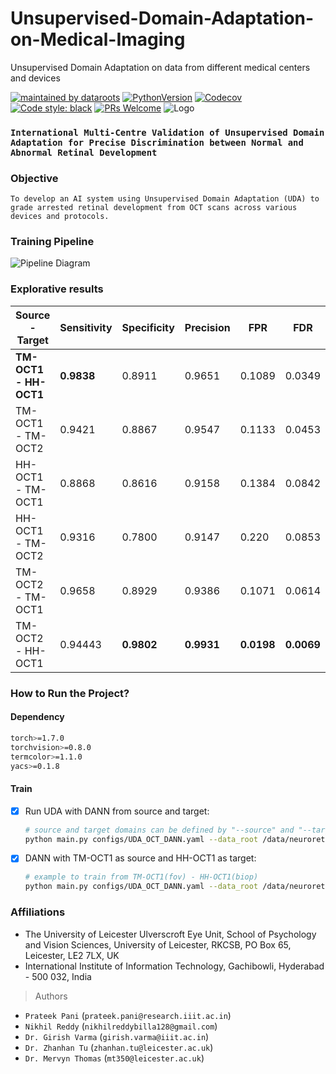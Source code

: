 # Unsupervised-Domain-Adaptation-on-Medical-Imaging
Unsupervised Domain Adaptation on data from different medical centers and devices


[![maintained by dataroots](https://img.shields.io/badge/maintained%20by-dataroots-%2300b189)](https://dataroots.io)
[![PythonVersion](https://img.shields.io/pypi/pyversions/gino_admin)](https://img.shields.io/pypi/pyversions/gino_admin)
[![Codecov](https://codecov.io/github/datarootsio/ml-skeleton-py/badge.svg?branch=master&service=github)](https://github.com/datarootsio/ml-skeleton-py/actions)
[![Code style: black](https://img.shields.io/badge/code%20style-black-000000.svg)](https://github.com/psf/black)
[![PRs Welcome](https://img.shields.io/badge/PRs-welcome-brightgreen.svg?style=flat-square)](http://makeapullrequest.com)
![](https://scontent.fbru1-1.fna.fbcdn.net/v/t1.0-9/94305647_112517570431823_3318660558911176704_o.png?_nc_cat=111&_nc_sid=e3f864&_nc_ohc=-spbrtnzSpQAX_qi7iI&_nc_ht=scontent.fbru1-1.fna&oh=483d147a29972c72dfb588b91d57ac3c&oe=5F99368A "Logo")


### `International Multi-Centre Validation of Unsupervised Domain Adaptation for Precise Discrimination between Normal and Abnormal Retinal Development`


### Objective

`To develop an AI system using Unsupervised Domain Adaptation (UDA) to grade arrested retinal development from OCT scans across various devices and protocols.`

### Training Pipeline
<img src="[https://github.com/username/repository/blob/main/path/to/image.png](https://github.com/prtk1729/Unsupervised-Domain-Adaptation-on-Medical-Imaging/Pipeline_diagram.png" alt="Pipeline Diagram">



### Explorative results

| Source - Target   | Sensitivity | Specificity | Precision | FPR    | FDR    | FNR    | F1 score |
|-------------------|-------------|-------------|-----------|--------|--------|--------|----------|
| **TM-OCT1 - HH-OCT1** | **0.9838**   | 0.8911      | 0.9651    | 0.1089 | 0.0349 | 0.0162 | **0.9744** |
| TM-OCT1 - TM-OCT2 | 0.9421      | 0.8867      | 0.9547    | 0.1133 | 0.0453 | 0.0579 | 0.9483   |
| HH-OCT1 - TM-OCT1 | 0.8868      | 0.8616      | 0.9158    | 0.1384 | 0.0842 | 0.1132 | 0.9011   |
| HH-OCT1 - TM-OCT2 | 0.9316      | 0.7800      | 0.9147    | 0.220  | 0.0853 | 0.0684 | 0.9231   |
| TM-OCT2 - TM-OCT1 | 0.9658      | 0.8929      | 0.9386    | 0.1071 | 0.0614 | 0.0342 | 0.952    |
| TM-OCT2 - HH-OCT1 | 0.94443     | **0.9802**   | **0.9931**  | **0.0198** | **0.0069** | 0.0557 | 0.9681   |


### How to Run the Project?

#### Dependency
 
```bash
torch>=1.7.0
torchvision>=0.8.0
termcolor>=1.1.0
yacs>=0.1.8
```
 
#### Train
 
 
- [x] Run UDA with DANN from source and target:
    ```bash
    # source and target domains can be defined by "--source" and "--target"
    python main.py configs/UDA_OCT_DANN.yaml --data_root /data/neuroretinal/UDA/6class --source [fov/biop/ukb] --target [fov/biop/ukb]   --output_root exps
    ```
 
- [x] DANN with TM-OCT1 as source and HH-OCT1 as target:
    ```bash
    # example to train from TM-OCT1(fov) - HH-OCT1(biop)
    python main.py configs/UDA_OCT_DANN.yaml --data_root /data/neuroretinal/UDA/6class --source fov --target biop --output_root exps
    ```




### Affiliations

* The University of Leicester Ulverscroft Eye Unit, School of Psychology and Vision Sciences, University of Leicester, RKCSB, PO Box 65, Leicester, LE2 7LX, UK
* International Institute of Information Technology, Gachibowli, Hyderabad - 500 032, India 
  
> Authors
  * `Prateek Pani` (`prateek.pani@research.iiit.ac.in`)
  * `Nikhil Reddy` (`nikhilreddybilla128@gmail.com`)
  * `Dr. Girish Varma` (`girish.varma@iiit.ac.in`)
  * `Dr. Zhanhan Tu` (`zhanhan.tu@leicester.ac.uk`)
  * `Dr. Mervyn Thomas` (`mt350@leicester.ac.uk`)

